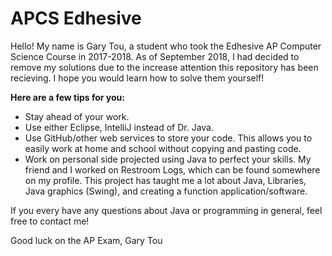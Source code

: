
# APCS Edhesive
Hello! My name is Gary Tou, a student who took the Edhesive AP Computer Science Course in 2017-2018. As of September 2018, I had decided to remove my solutions due to the increase attention this repository has been recieving. I hope you would learn how to solve them yourself!

**Here are a few tips for you:**
- Stay ahead of your work.
- Use either Eclipse, IntelliJ instead of Dr. Java.
- Use GitHub/other web services to store your code. This allows you to easily work at home and school without copying and pasting code.
- Work on personal side projected using Java to perfect your skills. My friend and I worked on Restroom Logs, which can be found somewhere on my profile. This project has taught me a lot about Java, Libraries, Java graphics (Swing), and creating a function application/software.


If you every have any questions about Java or programming in general, feel free to contact me!

Good luck on the AP Exam,
Gary Tou


